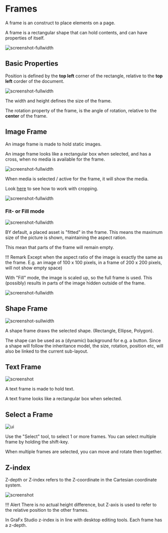 # Frames

A frame is an construct to place elements on a page.

A frame is a rectangular shape that can hold contents, and can have properties of itself.

![screenshot-fullwidth](frame-1.png)

## Basic Properties

Position is defined by the **top left** corner of the rectangle, relative to the **top left** corder of the document.

![screenshot-fullwidth](frame-2.png)

The width and height defines the size of the frame.

The rotation property of the frame, is the angle of rotation, relative to the **center** of the frame.


## Image Frame

An image frame is made to hold static images.

An image frame looks like a rectangular box when selected, and has a cross, when no media is available for the frame.

![screenshot-fullwidth](frame-types-2.png)

When media is selected / active for the frame, it will show the media.

Look [here](/GraFx-Studio/concepts/crop/) to see how to work with cropping.

![screenshot-fullwidth](../crop/rectcrop.png)

### Fit- or Fill mode

![screenshot-fullwidth](fit-fill.png)

BY default, a placed asset is "fitted" in the frame. This means the maximum size of the  picture is shown, maintaining the aspect ration.

This mean that parts of the frame will remain empty.

!!! Remark
	Except when the aspect ratio of the image is exactly the same as the frame. E.g. an image of 100 x 100 pixels, in a frame of 200 x 200 pixels, will not show empty space)

With "Fill" mode, the image is scaled up, so the full frame is used. This (possibly) results in parts of the image hidden outside of the frame.

![screenshot-fullwidth](fillmode.png)

## Shape Frame

![screenshot-sullwidth](frame-shape.png)

A shape frame draws the selected shape. (Rectangle, Ellipse, Polygon).

The shape can be used as a (dynamic) background for e.g. a button. Since a shape will follow the inheritance model, the size, rotation, position etc, will also be linked to the current sub-layout.

## Text Frame

![screenshot](frame-types.png)

A text frame is made to hold text.

A text frame looks like a rectangular box when selected.

## Select a Frame

![ui](frame-rotate.gif)

Use the "Select" tool, to select 1 or more frames. You can select multiple frame by holding the shift-key.

When multiple frames are selected, you can move and rotate then together.

## Z-index

Z-depth or Z-index refers to the Z-coordinate in the Cartesian coordinate system. 

![screenshot](https://upload.wikimedia.org/wikipedia/commons/6/69/Coord_system_CA_0.svg)

!!! Alert
	There is no actual height difference, but Z-axis is used to refer to the relative position to the other frames.

In GraFx Studio z-index is in line with desktop editing tools. Each frame has a z-depth. 